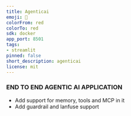 ```yaml
---
title: Agenticai
emoji: 🚀
colorFrom: red
colorTo: red
sdk: docker
app_port: 8501
tags:
- streamlit
pinned: false
short_description: agenticai
license: mit
---
```


### END TO END AGENTIC AI APPLICATION

- Add support for memory, tools and MCP in it
- Add guardrail and lanfuse support